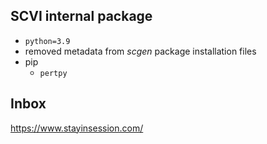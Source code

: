 

## SCVI internal package
- `python=3.9`
- removed metadata from *scgen* package installation files
- pip
	- `pertpy`
	






## Inbox

https://www.stayinsession.com/